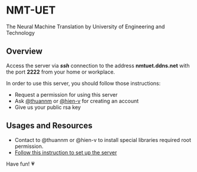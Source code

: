 # NMT-UET
The Neural Machine Translation by University of Engineering and Technology

## Overview
Access the server via **_ssh_** connection to the address **nmtuet.ddns.net** with the port **2222** from your home or workplace.

In order to use this server, you should follow those instructions:
  - Request a permission for using this server
  - Ask [@thuannm](athuan255@gmail.com)  or [@hien-v](hienvuhuy@gmail.com) for creating an account
  - Give us your public rsa key
  
  
## Usages and Resources
- Contact to @thuannm or @hien-v to install special libraries required root permission.
- [Follow this instruction to set up the server](./Instructions/ResourcesAndTools.md)


Have fun! :heartpulse: 


